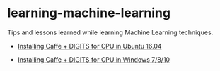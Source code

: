 # learning-machine-learning

Tips and lessons learned while learning Machine Learning techniques.

- [Installing Caffe + DIGITS for CPU in Ubuntu 16.04](caffe-digits-ubuntu-cpu-installation.md)

- [Installing Caffe + DIGITS for CPU in Windows 7/8/10](caffe-digits-windows-7-cpu-installation.md)
